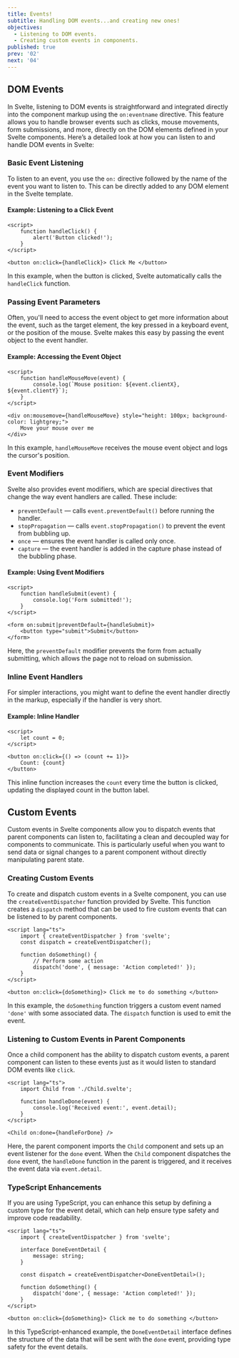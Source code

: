 ```yaml
---
title: Events!
subtitle: Handling DOM events...and creating new ones!
objectives:
  - Listening to DOM events.
  - Creating custom events in components.
published: true
prev: '02'
next: '04'
---
```


<script context="module">
    
</script>

## DOM Events

In Svelte, listening to DOM events is straightforward and integrated directly into the component markup using the `on:eventname` directive. This feature allows you to handle browser events such as clicks, mouse movements, form submissions, and more, directly on the DOM elements defined in your Svelte components. Here’s a detailed look at how you can listen to and handle DOM events in Svelte:

### Basic Event Listening

To listen to an event, you use the `on:` directive followed by the name of the event you want to listen to. This can be directly added to any DOM element in the Svelte template.

#### Example: Listening to a Click Event

```svelte
<script>
	function handleClick() {
		alert('Button clicked!');
	}
</script>

<button on:click={handleClick}> Click Me </button>
```

In this example, when the button is clicked, Svelte automatically calls the `handleClick` function.

### Passing Event Parameters

Often, you'll need to access the event object to get more information about the event, such as the target element, the key pressed in a keyboard event, or the position of the mouse. Svelte makes this easy by passing the event object to the event handler.

#### Example: Accessing the Event Object

```svelte
<script>
	function handleMouseMove(event) {
		console.log(`Mouse position: ${event.clientX}, ${event.clientY}`);
	}
</script>

<div on:mousemove={handleMouseMove} style="height: 100px; background-color: lightgrey;">
	Move your mouse over me
</div>
```

In this example, `handleMouseMove` receives the mouse event object and logs the cursor's position.

### Event Modifiers

Svelte also provides event modifiers, which are special directives that change the way event handlers are called. These include:

- `preventDefault` — calls `event.preventDefault()` before running the handler.
- `stopPropagation` — calls `event.stopPropagation()` to prevent the event from bubbling up.
- `once` — ensures the event handler is called only once.
- `capture` — the event handler is added in the capture phase instead of the bubbling phase.

#### Example: Using Event Modifiers

```svelte
<script>
	function handleSubmit(event) {
		console.log('Form submitted!');
	}
</script>

<form on:submit|preventDefault={handleSubmit}>
	<button type="submit">Submit</button>
</form>
```

Here, the `preventDefault` modifier prevents the form from actually submitting, which allows the page not to reload on submission.

### Inline Event Handlers

For simpler interactions, you might want to define the event handler directly in the markup, especially if the handler is very short.

#### Example: Inline Handler

```svelte
<script>
	let count = 0;
</script>

<button on:click={() => (count += 1)}>
	Count: {count}
</button>
```

This inline function increases the `count` every time the button is clicked, updating the displayed count in the button label.

## Custom Events

Custom events in Svelte components allow you to dispatch events that parent components can listen to, facilitating a clean and decoupled way for components to communicate. This is particularly useful when you want to send data or signal changes to a parent component without directly manipulating parent state.

### Creating Custom Events

To create and dispatch custom events in a Svelte component, you can use the `createEventDispatcher` function provided by Svelte. This function creates a `dispatch` method that can be used to fire custom events that can be listened to by parent components.

```svelte
<script lang="ts">
	import { createEventDispatcher } from 'svelte';
	const dispatch = createEventDispatcher();

	function doSomething() {
		// Perform some action
		dispatch('done', { message: 'Action completed!' });
	}
</script>

<button on:click={doSomething}> Click me to do something </button>
```

In this example, the `doSomething` function triggers a custom event named `'done'` with some associated data. The `dispatch` function is used to emit the event.

### Listening to Custom Events in Parent Components

Once a child component has the ability to dispatch custom events, a parent component can listen to these events just as it would listen to standard DOM events like `click`.

```svelte
<script lang="ts">
	import Child from './Child.svelte';

	function handleDone(event) {
		console.log('Received event:', event.detail);
	}
</script>

<Child on:done={handleForDone} />
```

Here, the parent component imports the `Child` component and sets up an event listener for the `done` event. When the `Child` component dispatches the `done` event, the `handleDone` function in the parent is triggered, and it receives the event data via `event.detail`.

### TypeScript Enhancements

If you are using TypeScript, you can enhance this setup by defining a custom type for the event detail, which can help ensure type safety and improve code readability.

```svelte
<script lang="ts">
	import { createEventDispatcher } from 'svelte';

	interface DoneEventDetail {
		message: string;
	}

	const dispatch = createEventDispatcher<DoneEventDetail>();

	function doSomething() {
		dispatch('done', { message: 'Action completed!' });
	}
</script>

<button on:click={doSomething}> Click me to do something </button>
```

In this TypeScript-enhanced example, the `DoneEventDetail` interface defines the structure of the data that will be sent with the `done` event, providing type safety for the event details.
